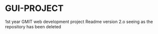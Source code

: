 # GUI-PROJECT
1st year GMIT web development project
Readme version 2.o seeing as the repository has been deleted
